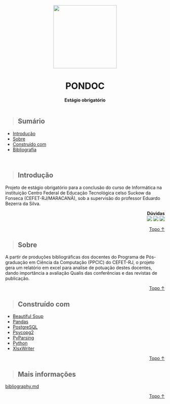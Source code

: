 <div align=center>
    <img width=200 src='https://user-images.githubusercontent.com/60933617/166180801-b6f8fc4f-37ab-4039-ab40-237cb094f56d.png'/>
    <h1>PONDOC</h1>
    <b>Estágio obrigatório</b>
</div>

<br>

> ## Sumário
* [Introdução](#Introdução)
* [Sobre](#Sobre)
* [Construído com](#Construído-com)
* [Bibliografia](#Bibliografia)

<br>



> ## Introdução
<p>
    Projeto de estágio obrigatório para a conclusão do curso de Informática na instituição Centro Federal de Educação Tecnológica celso Suckow da Fonseca 
    (CEFET-RJ/MARACANÃ), sob a supervisão do professor Eduardo Bezerra da Silva.
    <div align=right> 
        <b>Dúvidas</b> <br>
        <a href = "https://github.com/araujobtc/pondoc/issues/new"><img src="https://img.shields.io/badge/-Issues-%23333?style=for-the-badge&logo=github&logoColor=white" target="_blank"></a>
        <a href="https://www.linkedin.com/in/isabelle-ferreira-de-araujo" target="_blank"><img src="https://img.shields.io/badge/-LinkedIn-%230077B5?style=for-the-badge&logo=linkedin&logoColor=white" target="_blank"></a> 
        <a href = "mailto:isabelletecn@gmail.com"><img src="https://img.shields.io/badge/-Gmail-%23333?style=for-the-badge&logo=gmail&logoColor=white" target="_blank"></a>
    </div>
</p>

<p align="right"><a href="#PONDOC">Topo ↑</a></p>



> ## Sobre

<p>
    A partir de produções bibliográficas dos docentes do Programa de Pós-graduação em Ciência da Computação (PPCIC) do CEFET-RJ, o projeto gera um relatório em
    excel para analise de potuação destes docentes, dando importância a avaliação Qualis das conferências e das revistas de publicação.
</p>

<p align="right"><a href="#PONDOC">Topo ↑</a></p>



> ## Construído com

<ul>
    <li><a href='https://pypi.org/project/beautifulsoup4/'>Beautiful Soup</a></li>
    <li><a href='https://pypi.org/project/pandas/'>Pandas</a></li>
    <li><a href='https://www.postgresql.org'>PostgreSQL</a></li>
    <li><a href='https://pypi.org/project/psycopg2/'>Psycopg2</a></li>
    <li><a href='https://pypi.org/project/pyparsing/'>PyParsing</a></li>
    <li><a href='https://www.python.org'>Python</a></li>
    <li><a href='https://pypi.org/project/XlsxWriter/'>XlsxWriter</a></li>
</ul>

<p align="right"><a href="#PONDOC">Topo ↑</a></p>



> ## Mais informações

[bibliography.md](https://github.com/araujobtc/pondoc/docs/bibliography.md)

<p align="right"><a href="#PONDOC">Topo ↑</a></p>
